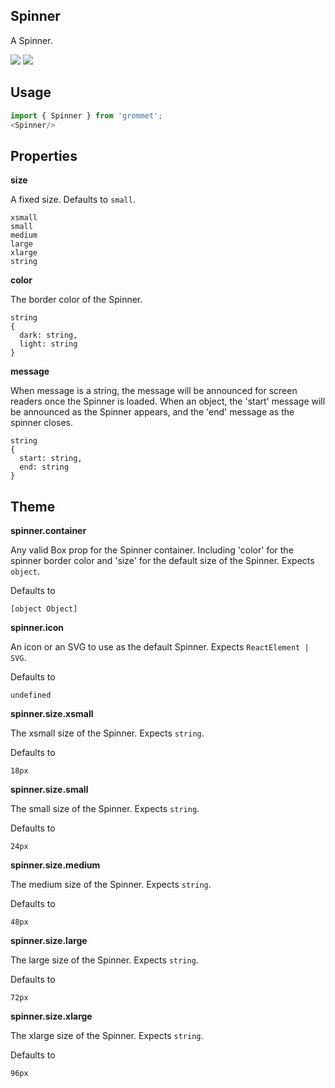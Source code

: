 ## Spinner
A Spinner.

[![](https://cdn-images-1.medium.com/fit/c/120/120/1*TD1P0HtIH9zF0UEH28zYtw.png)](https://storybook.grommet.io/?selectedKind=Visualizations-Spinner&full=0&stories=1&panelRight=0) [![](https://codesandbox.io/static/img/play-codesandbox.svg)](https://codesandbox.io/s/github/grommet/grommet-sandbox?initialpath=/spinner&module=%2Fsrc%2FSpinner.js)
## Usage

```javascript
import { Spinner } from 'grommet';
<Spinner/>
```

## Properties

**size**

A fixed size. Defaults to `small`.

```
xsmall
small
medium
large
xlarge
string
```

**color**

The border color of the Spinner.

```
string
{
  dark: string,
  light: string
}
```

**message**

When message is a string, the message will be announced for 
        screen readers once the Spinner is loaded. 
        When an object, the 'start' message will be announced 
        as the Spinner appears, and the 'end' message as the spinner closes.

```
string
{
  start: string,
  end: string
}
```
  
## Theme
  
**spinner.container**

Any valid Box prop for the Spinner container. 
    Including 'color' for the spinner border color and 'size' for the default 
    size of the Spinner. Expects `object`.

Defaults to

```
[object Object]
```

**spinner.icon**

An icon or an SVG to use as the default Spinner. Expects `ReactElement | SVG`.

Defaults to

```
undefined
```

**spinner.size.xsmall**

The xsmall size of the Spinner. Expects `string`.

Defaults to

```
18px
```

**spinner.size.small**

The small size of the Spinner. Expects `string`.

Defaults to

```
24px
```

**spinner.size.medium**

The medium size of the Spinner. Expects `string`.

Defaults to

```
48px
```

**spinner.size.large**

The large size of the Spinner. Expects `string`.

Defaults to

```
72px
```

**spinner.size.xlarge**

The xlarge size of the Spinner. Expects `string`.

Defaults to

```
96px
```
